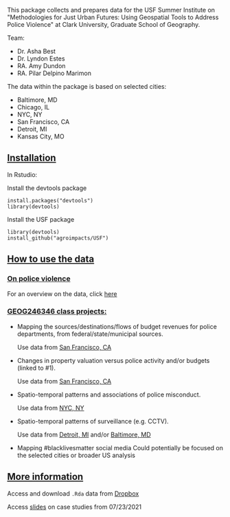 This package collects and prepares data for the USF Summer Institute on 
"Methodologies for Just Urban Futures: Using Geospatial Tools to 
Address Police Violence" at Clark University, Graduate School of Geography.

Team:

- Dr. Asha Best
- Dr. Lyndon Estes
- RA. Amy Dundon
- RA. Pilar Delpino Marimon


The data within the package is based 
on selected cities:


- Baltimore, MD
- Chicago, IL
- NYC, NY
- San Francisco, CA 
- Detroit, MI
- Kansas City, MO

## <ins> Installation </ins>

In Rstudio:

Install the devtools package

```
install.packages("devtools")
library(devtools)
```

Install the USF package

```
library(devtools)
install_github("agroimpacts/USF")
```

## <ins> How to use the data </ins>

### <ins>  On police violence </ins>

For an overview on the data, click [here](https://github.com/agroimpacts/USF/blob/main/docs/Overview.md)


### <ins> GEOG246346 class projects: </ins>

- Mapping the sources/destinations/flows of budget revenues for police departments, from federal/state/municipal sources.

  Use data from [San Francisco, CA](https://github.com/agroimpacts/USF/blob/main/docs/SFO.md)
  
  
- Changes in property valuation versus police activity and/or budgets (linked to #1).

  Use data from [San Francisco, CA](https://github.com/agroimpacts/USF/blob/main/docs/SFO.md)
  
  
- Spatio-temporal patterns and associations of police misconduct.

  Use data from [NYC, NY](https://github.com/agroimpacts/USF/blob/main/docs/NYC.md)
  
  
- Spatio-temporal patterns of surveillance (e.g. CCTV).

  Use data from [Detroit, MI](https://github.com/agroimpacts/USF/blob/main/docs/DT.md) and/or 
  [Baltimore, MD](https://github.com/agroimpacts/USF/blob/main/docs/MORE.md)


- Mapping #blacklivesmatter social media
  Could potentially be focused on the selected cities or broader US analysis

## <ins> More information </ins>

Access and download `.Rda` data from [Dropbox](https://www.dropbox.com/sh/birb6qtoc3duexc/AACzt3VVIgXrIxw6LWKDV-FLa?dl=0)

Access [slides](https://www.dropbox.com/s/a8vpnjvutps6vx1/Test_casestudies_7.23.21.pptx?dl=0) on case studies from 07/23/2021
